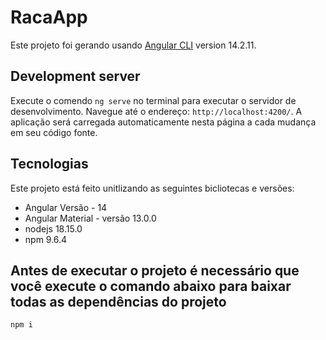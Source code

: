 # RacaApp

Este projeto foi gerando usando [Angular CLI](https://github.com/angular/angular-cli) version 14.2.11.

## Development server

Execute o comendo `ng serve` no terminal para executar o servidor de desenvolvimento. Navegue até o endereço: `http://localhost:4200/`. A aplicação será carregada automaticamente nesta página a cada mudança em seu código fonte.

## Tecnologias

Este projeto está feito unitlizando as seguintes bicliotecas e versões:
 - Angular Versão - 14 
 - Angular Material - versão 13.0.0 
 - nodejs 18.15.0
 - npm 9.6.4 

## Antes de executar o projeto é necessário que você execute o comando abaixo para baixar todas as dependências do projeto

`npm i`
